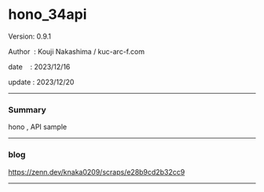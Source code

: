 ﻿# hono_34api

 Version: 0.9.1

 Author  : Kouji Nakashima / kuc-arc-f.com

 date    : 2023/12/16

 update  : 2023/12/20 

***
### Summary

hono , API  sample

***
### blog 

https://zenn.dev/knaka0209/scraps/e28b9cd2b32cc9

***


